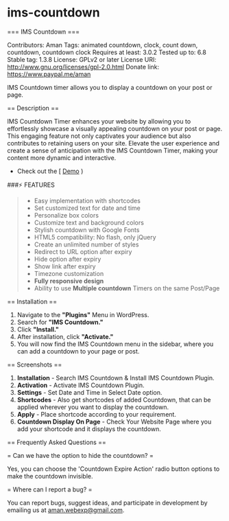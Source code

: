 # ims-countdown
=== IMS Countdown ===

Contributors: Aman
Tags: animated countdown, clock, count down, countdown, countdown clock
Requires at least: 3.0.2
Tested up to: 6.8
Stable tag: 1.3.8
License: GPLv2 or later
License URI: http://www.gnu.org/licenses/gpl-2.0.html
Donate link: https://www.paypal.me/aman

IMS Countdown timer allows you to display a countdown on your post or page.

== Description ==

IMS Countdown Timer enhances your website by allowing you to effortlessly showcase a visually appealing countdown on your post or page. This engaging feature not only captivates your audience but also contributes to retaining users on your site. Elevate the user experience and create a sense of anticipation with the IMS Countdown Timer, making your content more dynamic and interactive.
 * Check out the [  [Demo](https://demo.web-xperts.xyz/displaycountdowns-id22/)  )

###⚡️ FEATURES

> * Easy implementation with shortcodes
> * Set customized text for date and time
> * Personalize box colors
> * Customize text and background colors
> * Stylish countdown with Google Fonts
> * HTML5 compatibility: No flash, only jQuery
> * Create an unlimited number of styles
> * Redirect to URL option after expiry
> * Hide option after expiry
> * Show link after expiry
> * Timezone customization
> * <strong>Fully responsive design</strong> 
> * Ability to use <strong>Multiple countdown</strong> Timers on the same Post/Page

== Installation ==

1. Navigate to the **"Plugins"** Menu in WordPress.
2. Search for **"IMS Countdown."**
3. Click **"Install."**
4. After installation, click **"Activate."**
5. You will now find the IMS Countdown menu in the sidebar, where you can add a countdown to your page or post.

== Screenshots ==

1. **Installation** - Search IMS Countdown & Install IMS Countdown Plugin.
2. **Activation** - Activate IMS Countdown Plugin.
3. **Settings** - Set Date and Time in Select Date option.
4. **Shortcodes** - Also get shortcodes of added Countdown, that can be applied wherever you want to display the countdown.
5. **Apply** - Place shortcode according to your requirement.
6. **Countdown Display On Page** - Check Your Website Page where you add your shortcode and it displays the countdown.

== Frequently Asked Questions ==

= Can we have the option to hide the countdown? =

Yes, you can choose the 'Countdown Expire Action' radio button options to make the countdown invisible.

= Where can I report a bug? =

You can report bugs, suggest ideas, and participate in development by emailing us at <a href="mailto:aman.webexp@gmail.com">aman.webexp@gmail.com</a>.
